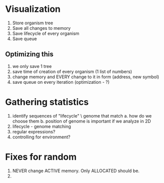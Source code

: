 # Visualization

1. Store organism tree
2. Save all changes to memory
3. Save lifecycle of every organism
4. Save queue

## Optimizing this
1. we only save 1 tree
2. save time of creation of every organism (1 list of numbers)
3. change memory and EVERY change to it in form (address, new symbol)
4. save queue on every iteration (optimization - ?)

# Gathering statistics
1. identify sequences of "lifecycle" \ genome that match
	a. how do we choose them
	b. position of genome is important if we analyze in 2D
2. lifecycle - genome matching
3. regular expressions?
4. controlling for environment?



# Fixes for random
1. NEVER change ACTIVE memory. Only ALLOCATED should be.
2. 